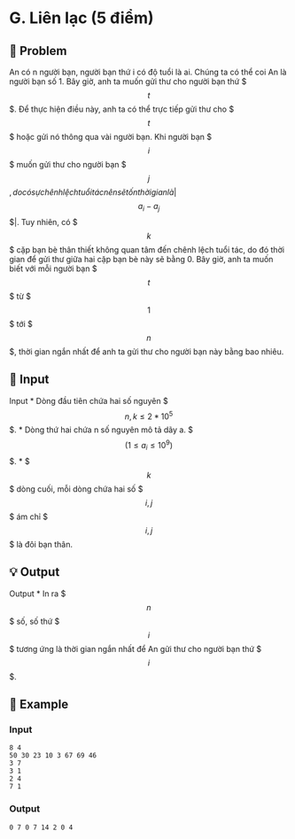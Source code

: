 # G. Liên lạc (5 điểm)

## 📖 Problem

An có n người bạn, người bạn thứ i có độ tuổi là ai. Chúng ta có thể coi An là người bạn số 1.
Bây giờ, anh ta muốn gửi thư cho người bạn thứ $$$t$$$. Để thực hiện điều này, anh ta có thể trực tiếp gửi thư cho $$$t$$$ hoặc gửi nó thông qua vài người bạn. Khi người bạn $$$i$$$ muốn gửi thư cho người bạn $$$j$$$, do có sự chênh lệch tuổi tác nên sẽ tốn thời gian là |$$$a_i - a_j$$$|. Tuy nhiên, có $$$k$$$ cặp bạn bè thân thiết không quan tâm đến chênh lệch tuổi tác, do đó thời gian để gửi thư giữa hai cặp bạn bè này sẽ bằng 0.
Bây giờ, anh ta muốn biết với mỗi người bạn $$$t$$$ từ $$$1$$$ tới $$$n$$$, thời gian ngắn nhất để anh ta gửi thư cho người bạn này bằng bao nhiêu.


## 🧩 Input

Input
*
Dòng đầu tiên chứa hai số nguyên $$$n, k \le 2 * 10^5$$$.
*
Dòng thứ hai chứa n số nguyên mô tả dãy a. $$$(1 \le a_i \le 10^9)$$$.
*
$$$k$$$ dòng cuối, mỗi dòng chứa hai số $$$i, j$$$ ám chỉ $$$i, j$$$ là đôi bạn thân.


## 💡 Output

Output
*
In ra $$$n$$$ số, số thứ $$$i$$$ tương ứng là thời gian ngắn nhất để An gửi thư cho người bạn thứ $$$i$$$.


## 🧠 Example

### Input

```text
8 4
50 30 23 10 3 67 69 46
3 7
3 1
2 4
7 1
```

### Output

```text
0 7 0 7 14 2 0 4
```


